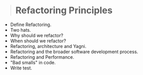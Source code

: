 > # Refactoring Principles


* Define Refactoring.
* Two hats.
* Why should we refactor?
* When should we refactor?
* Refactoring, architecture and Yagni.
* Refactoring and the broader software development process.
* Refactoring and Performance.
* "Bad smalls" in code.
* Write test.
